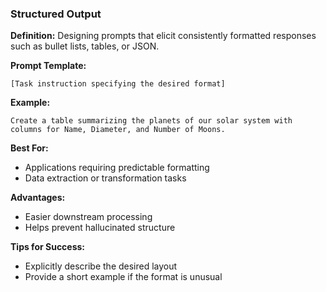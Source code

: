 ### Structured Output

**Definition:** Designing prompts that elicit consistently formatted responses such as bullet lists, tables, or JSON.

**Prompt Template:**
```
[Task instruction specifying the desired format]
```

**Example:**
```
Create a table summarizing the planets of our solar system with columns for Name, Diameter, and Number of Moons.
```

**Best For:**
- Applications requiring predictable formatting
- Data extraction or transformation tasks

**Advantages:**
- Easier downstream processing
- Helps prevent hallucinated structure

**Tips for Success:**
- Explicitly describe the desired layout
- Provide a short example if the format is unusual
